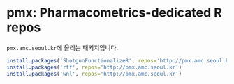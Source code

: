 # pmx: Pharmacometrics-dedicated R repos

`pmx.amc.seoul.kr`에 올리는 패키지입니다.

```r
install.packages('ShotgunFunctionalizeR', repos='http://pmx.amc.seoul.kr')
install.packages('rtf', repos='http://pmx.amc.seoul.kr')
install.packages('wnl', repos='http://pmx.amc.seoul.kr')
```
